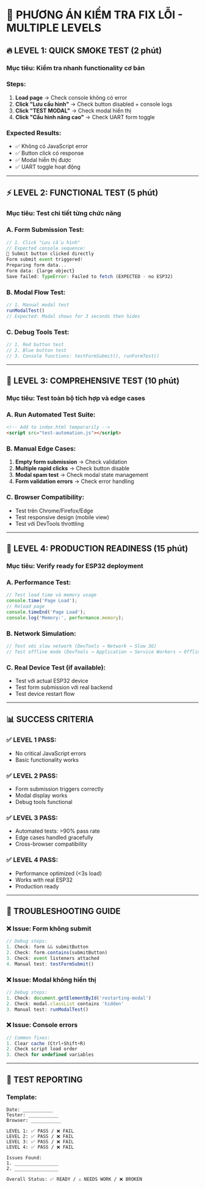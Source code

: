 # 🎯 **PHƯƠNG ÁN KIỂM TRA FIX LỖI - MULTIPLE LEVELS**

## **🔥 LEVEL 1: QUICK SMOKE TEST (2 phút)**

### **Mục tiêu:** Kiểm tra nhanh functionality cơ bản

### **Steps:**
1. **Load page** → Check console không có error
2. **Click "Lưu cấu hình"** → Check button disabled + console logs
3. **Click "TEST MODAL"** → Check modal hiển thị
4. **Click "Cấu hình nâng cao"** → Check UART form toggle

### **Expected Results:**
- ✅ Không có JavaScript error
- ✅ Button click có response
- ✅ Modal hiển thị được
- ✅ UART toggle hoạt động

---

## **⚡ LEVEL 2: FUNCTIONAL TEST (5 phút)**

### **Mục tiêu:** Test chi tiết từng chức năng

### **A. Form Submission Test:**
```javascript
// 1. Click "Lưu cấu hình"
// Expected console sequence:
🎯 Submit button clicked directly
Form submit event triggered!
Preparing form data...
Form data: {large object}
Save failed: TypeError: Failed to fetch (EXPECTED - no ESP32)
```

### **B. Modal Flow Test:**
```javascript
// 1. Manual modal test
runModalTest()
// Expected: Modal shows for 3 seconds then hides
```

### **C. Debug Tools Test:**
```javascript
// 1. Red button test
// 2. Blue button test  
// 3. Console functions: testFormSubmit(), runFormTest()
```

---

## **🔬 LEVEL 3: COMPREHENSIVE TEST (10 phút)**

### **Mục tiêu:** Test toàn bộ tích hợp và edge cases

### **A. Run Automated Test Suite:**
```html
<!-- Add to index.html temporarily -->
<script src="test-automation.js"></script>
```

### **B. Manual Edge Cases:**
1. **Empty form submission** → Check validation
2. **Multiple rapid clicks** → Check button disable
3. **Modal spam test** → Check modal state management
4. **Form validation errors** → Check error handling

### **C. Browser Compatibility:**
- Test trên Chrome/Firefox/Edge
- Test responsive design (mobile view)
- Test với DevTools throttling

---

## **🚀 LEVEL 4: PRODUCTION READINESS (15 phút)**

### **Mục tiêu:** Verify ready for ESP32 deployment

### **A. Performance Test:**
```javascript
// Test load time và memory usage
console.time('Page Load');
// Reload page
console.timeEnd('Page Load');
console.log('Memory:', performance.memory);
```

### **B. Network Simulation:**
```javascript
// Test với slow network (DevTools → Network → Slow 3G)
// Test offline mode (DevTools → Application → Service Workers → Offline)
```

### **C. Real Device Test (if available):**
- Test với actual ESP32 device
- Test form submission với real backend
- Test device restart flow

---

## **📊 SUCCESS CRITERIA**

### **✅ LEVEL 1 PASS:**
- No critical JavaScript errors
- Basic functionality works

### **✅ LEVEL 2 PASS:**  
- Form submission triggers correctly
- Modal display works
- Debug tools functional

### **✅ LEVEL 3 PASS:**
- Automated tests: >90% pass rate
- Edge cases handled gracefully
- Cross-browser compatibility

### **✅ LEVEL 4 PASS:**
- Performance optimized (<3s load)
- Works with real ESP32
- Production ready

---

## **🔧 TROUBLESHOOTING GUIDE**

### **❌ Issue: Form không submit**
```javascript
// Debug steps:
1. Check: form && submitButton
2. Check: form.contains(submitButton)  
3. Check: event listeners attached
4. Manual test: testFormSubmit()
```

### **❌ Issue: Modal không hiển thị**
```javascript
// Debug steps:
1. Check: document.getElementById('restarting-modal')
2. Check: modal.classList contains 'hidden'
3. Manual test: runModalTest()
```

### **❌ Issue: Console errors**
```javascript
// Common fixes:
1. Clear cache (Ctrl+Shift+R)
2. Check script load order
3. Check for undefined variables
```

---

## **📝 TEST REPORTING**

### **Template:**
```
Date: ___________
Tester: ___________
Browser: ___________

LEVEL 1: ✅ PASS / ❌ FAIL
LEVEL 2: ✅ PASS / ❌ FAIL  
LEVEL 3: ✅ PASS / ❌ FAIL
LEVEL 4: ✅ PASS / ❌ FAIL

Issues Found:
1. ________________
2. ________________

Overall Status: ✅ READY / ⚠️ NEEDS WORK / ❌ BROKEN
```
